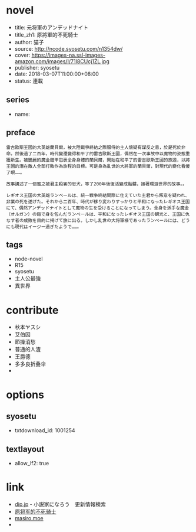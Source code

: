 # novel

- title: 元将軍のアンデッドナイト
- title_zh1: 原將軍的不死騎士
- author: 猫子
- source: http://ncode.syosetu.com/n1354dw/
- cover: https://images-na.ssl-images-amazon.com/images/I/71I8CUcj1ZL.jpg
- publisher: syosetu
- date: 2018-03-07T11:00:00+08:00
- status: 連載

## series

- name:

## preface


```
雷吉歐斯王國的大英雄蘭貝爾，被大陸戰爭終結之際服侍的主人懷疑有謀反之意，於是死於非命。然後過了二百年，時代變遷變得和平了的雷吉歐斯王國，偶然在一次事故中以魔物的姿態重獲新生。被艷麗的魔金鎧甲包裹全身身體的蘭貝爾，開始在和平了的雷吉歐斯王國的旅遊，以將王國的潛在敵人全部打敗作為旅程的目標。可是身為亂世的大將軍的蘭貝爾，對現代的變化看傻了眼……。

故事講述了一個蜜之被君主殺害的忠犬，等了200年後復活變成骷髏，接著環遊世界的故事。。

レギオス王国の大英雄ランベールは、統一戦争終結間際に仕えていた主君から叛意を疑われ、非業の死を遂げた。それから二百年、時代が移り変わりすっかりと平和になったレギオス王国にて、偶然アンデッドナイトとして魔物の生を受けることになってしまう。全身を派手な魔金（オルガン）の鎧で身を包んだランベールは、平和になったレギオス王国の観光と、王国に仇なす者の成敗を目的に掲げて旅に出る。しかし乱世の大将軍様であったランベールには、どうにも現代はイージー過ぎたようで……。
```

## tags

- node-novel
- R15
- syosetu
- 主人公最強
- 異世界

# contribute

- 秋本ヤスシ
- 艾伯因
- 節操消愁
- 普通的人渣
- 王爵德
- 多多良折叠伞
- 

# options

## syosetu

- txtdownload_id: 1001254

## textlayout

- allow_lf2: true

# link

- [dip.jp](https://narou.dip.jp/search.php?text=n1354dw&novel=all&genre=all&new_genre=all&length=0&down=0&up=100) - 小説家になろう　更新情報検索
- [原将军的不死骑士](https://tieba.baidu.com/f?kw=%E5%8E%9F%E5%B0%86%E5%86%9B%E7%9A%84%E4%B8%8D%E6%AD%BB%E9%AA%91%E5%A3%AB&ie=utf-8 "原将军的不死骑士")
- [masiro.moe](http://masiro.moe/forum.php?mod=forumdisplay&fid=63&page=1)
- 


